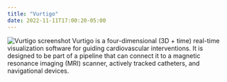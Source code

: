 ```yaml
---
title: "Vurtigo"
date: 2022-11-11T17:00:20-05:00
---
```

![Vurtigo screenshot](assets/mainScreenshot.png)
Vurtigo is a four-dimensional (3D + time) real-time visualization software for guiding cardiovascular interventions.  It is designed to be part of a pipeline that can connect it to a magnetic resonance imaging (MRI) scanner, actively tracked catheters, and navigational devices.